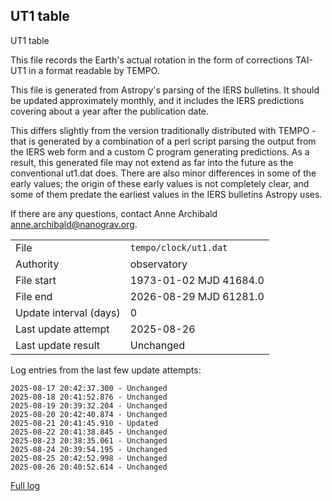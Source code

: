 
## UT1 table

UT1 table

This file records the Earth's actual rotation in the form of
corrections TAI-UT1 in a format readable by TEMPO.

This file is generated from Astropy's parsing of the IERS
bulletins. It should be updated approximately monthly, and it
includes the IERS predictions covering about a year after the
publication date.

This differs slightly from the version traditionally distributed
with TEMPO - that is generated by a combination of a perl script
parsing the output from the IERS web form and a custom C program
generating predictions. As a result, this generated file may not
extend as far into the future as the conventional ut1.dat does.
There are also minor differences in some of the early values; the
origin of these early values is not completely clear, and some of
them predate the earliest values in the IERS bulletins Astropy uses.

If there are any questions, contact Anne Archibald
<anne.archibald@nanograv.org>.

|     |     |
|:--- |:--- |
| File | `tempo/clock/ut1.dat` |
| Authority | observatory |
| File start | 1973-01-02 MJD 41684.0 |
| File end | 2026-08-29 MJD 61281.0 |
| Update interval (days) | 0 |
| Last update attempt | 2025-08-26 |
| Last update result | Unchanged |

Log entries from the last few update attempts:
```
2025-08-17 20:42:37.300 - Unchanged
2025-08-18 20:41:52.876 - Unchanged
2025-08-19 20:39:32.204 - Unchanged
2025-08-20 20:42:40.874 - Unchanged
2025-08-21 20:41:45.910 - Updated
2025-08-22 20:41:38.845 - Unchanged
2025-08-23 20:38:35.061 - Unchanged
2025-08-24 20:39:54.195 - Unchanged
2025-08-25 20:42:52.998 - Unchanged
2025-08-26 20:40:52.614 - Unchanged
```
[Full log](https://raw.githubusercontent.com/ipta/pulsar-clock-corrections/main/log/tempo/clock/ut1.dat.log)
